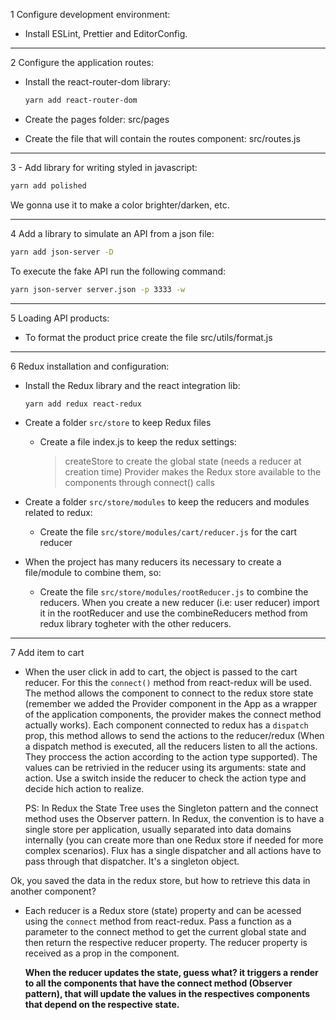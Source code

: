 1 Configure development environment:

- Install ESLint, Prettier and EditorConfig.

---

2 Configure the application routes:

- Install the react-router-dom library:
  ```sh
  yarn add react-router-dom
  ```
- Create the pages folder: src/pages

- Create the file that will contain the routes component: src/routes.js

---

3 - Add library for writing styled in javascript:

```sh
yarn add polished
```

We gonna use it to make a color brighter/darken, etc.

---

4 Add a library to simulate an API from a json file:

```sh
yarn add json-server -D
```

To execute the fake API run the following command:

```sh
yarn json-server server.json -p 3333 -w
```

---

5 Loading API products:

- To format the product price create the file src/utils/format.js

---

6 Redux installation and configuration:

- Install the Redux library and the react integration lib:

  ```sh
  yarn add redux react-redux
  ```

- Create a folder `src/store` to keep Redux files

  - Create a file index.js to keep the redux settings:

    > createStore to create the global state (needs a reducer at creation time)
    > Provider makes the Redux store available to the components through connect() calls

- Create a folder `src/store/modules` to keep the reducers and modules related to redux:
  - Create the file `src/store/modules/cart/reducer.js` for the cart reducer
- When the project has many reducers its necessary to create a file/module to combine them, so:
  - Create the file `src/store/modules/rootReducer.js` to combine the reducers. When you create a new reducer (i.e: user reducer) import it in the rootReducer and use the combineReducers method from redux library togheter with the other reducers.

---

7 Add item to cart

- When the user click in add to cart, the object is passed to the cart reducer.
  For this the `connect()` method from react-redux will be used. The method allows the component to connect to the redux store state (remember we added the Provider component in the App as a wrapper of the application components, the provider makes the connect method actually works).
  Each component connected to redux has a `dispatch` prop, this method allows to send the actions to the reducer/redux (When a dispatch method is executed, all the reducers listen to all the actions. They proccess the action according to the action type supported).
  The values can be retrivied in the reducer using its arguments: state and action. Use a switch inside the reducer to check the action type and decide hich action to realize.

  PS: In Redux the State Tree uses the Singleton pattern and the connect method uses the Observer pattern.
  In Redux, the convention is to have a single store per application, usually separated into data domains internally (you can create more than one Redux store if needed for more complex scenarios). Flux has a single dispatcher and all actions have to pass through that dispatcher. It's a singleton object.

Ok, you saved the data in the redux store,
but how to retrieve this data in another component?

- Each reducer is a Redux store (state) property and can be acessed using the `connect` method from react-redux.
  Pass a function as a parameter to the connect method to
  get the current global state and then return the respective reducer property.
  The reducer property is received as a prop in the component.

  **When the reducer updates the state, guess what? it triggers a render to all the components that have the connect method (Observer pattern), that will update the values in the respectives components that depend on the respective state.**
